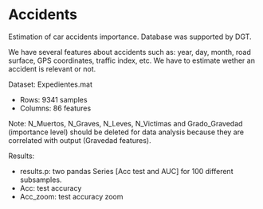 # Accidents
Estimation of car accidents importance. Database was supported by DGT.

We have several features about accidents such as: year, day, month, road surface, GPS coordinates, traffic index, etc. We have to estimate wether an accident is relevant or not.

Dataset: Expedientes.mat  
- Rows: 9341 samples
- Columns: 86 features


Note: N_Muertos, N_Graves, N_Leves, N_Victimas and Grado_Gravedad (importance level) should be deleted for data analysis because they are correlated with output (Gravedad features).



Results: 
- results.p: two pandas Series [Acc test and AUC] for 100 different subsamples.
- Acc: test accuracy
- Acc_zoom: test accuracy zoom
